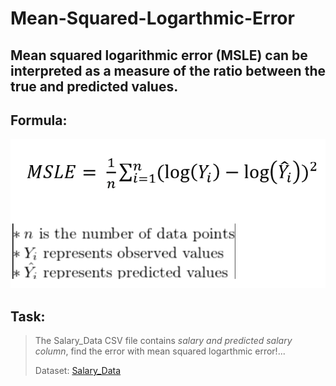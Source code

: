 # Mean-Squared-Logarthmic-Error

Mean squared logarithmic error (MSLE) can be interpreted as a measure of the ratio between the true and predicted values.
---

## Formula:

![](https://github.com/DataScienceClub-AI-DS/Loss-Functions-Machine-Learning/blob/main/img/msle.png)


## Task:
  > The Salary_Data CSV file contains *salary and predicted salary column*, find the error with mean squared logarthmic error!... 
  > 
  > Dataset: [Salary_Data](https://github.com/DataScienceClub-AI-DS/Mean-Square-Error/blob/main/Salary_Data.csv)
